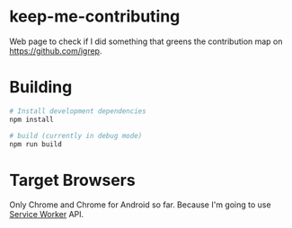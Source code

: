 # keep-me-contributing

Web page to check if I did something that greens the contribution map on https://github.com/igrep.

# Building

```bash
# Install development dependencies
npm install

# build (currently in debug mode)
npm run build
```

# Target Browsers

Only Chrome and Chrome for Android so far. Because I'm going to use [Service Worker](https://github.com/slightlyoff/ServiceWorker) API.
